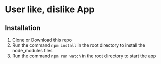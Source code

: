# User like, dislike App

## Installation

1. Clone or Download this repo
2. Run the command `npm install` in the root directory to install the node_modules files
3. Run the command `npm run watch` in the root directory to start the app